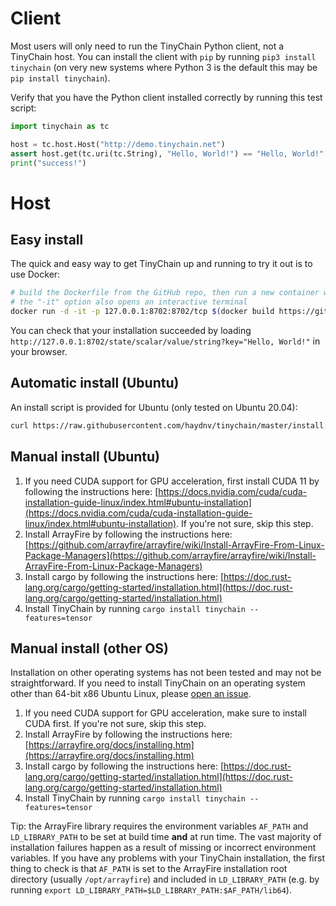 # Client

Most users will only need to run the TinyChain Python client, not a TinyChain host. You can install the client with `pip` by running `pip3 install tinychain` (on very new systems where Python 3 is the default this may be `pip install tinychain`).

Verify that you have the Python client installed correctly by running this test script:

```python
import tinychain as tc

host = tc.host.Host("http://demo.tinychain.net")
assert host.get(tc.uri(tc.String), "Hello, World!") == "Hello, World!"
print("success!")
```

# Host

## Easy install

The quick and easy way to get TinyChain up and running to try it out is to use Docker:

```bash
# build the Dockerfile from the GitHub repo, then run a new container with TinyChain listening on host port 8702
# the "-it" option also opens an interactive terminal
docker run -d -it -p 127.0.0.1:8702:8702/tcp $(docker build https://github.com/haydnv/tinychain.git -q)
```

You can check that your installation succeeded by loading `http://127.0.0.1:8702/state/scalar/value/string?key="Hello, World!"` in your browser.

## Automatic install (Ubuntu)

An install script is provided for Ubuntu (only tested on Ubuntu 20.04):

```bash
curl https://raw.githubusercontent.com/haydnv/tinychain/master/install.sh -sSf | bash
```

## Manual install (Ubuntu)

1. If you need CUDA support for GPU acceleration, first install CUDA 11 by following the instructions here:
[https://docs.nvidia.com/cuda/cuda-installation-guide-linux/index.html#ubuntu-installation](https://docs.nvidia.com/cuda/cuda-installation-guide-linux/index.html#ubuntu-installation).
If you're not sure, skip this step.
2. Install ArrayFire by following the instructions here: [https://github.com/arrayfire/arrayfire/wiki/Install-ArrayFire-From-Linux-Package-Managers](https://github.com/arrayfire/arrayfire/wiki/Install-ArrayFire-From-Linux-Package-Managers)
3. Install cargo by following the instructions here: [https://doc.rust-lang.org/cargo/getting-started/installation.html](https://doc.rust-lang.org/cargo/getting-started/installation.html)
4. Install TinyChain by running `cargo install tinychain --features=tensor`

## Manual install (other OS)

Installation on other operating systems has not been tested and may not be straightforward. If you need to install TinyChain on an operating system other than 64-bit x86 Ubuntu Linux, please [open an issue](https://github.com/haydnv/tinychain/issues).

1. If you need CUDA support for GPU acceleration, make sure to install CUDA first. If you're not sure, skip this step.
2. Install ArrayFire by following the instructions here: [https://arrayfire.org/docs/installing.htm](https://arrayfire.org/docs/installing.htm)
3. Install cargo by following the instructions here: [https://doc.rust-lang.org/cargo/getting-started/installation.html](https://doc.rust-lang.org/cargo/getting-started/installation.html)
4. Install TinyChain by running `cargo install tinychain --features=tensor`


Tip: the ArrayFire library requires the environment variables `AF_PATH` and `LD_LIBRARY_PATH` to be set at build time **and** at run time.
The vast majority of installation failures happen as a result of missing or incorrect environment variables.
If you have any problems with your TinyChain installation, the first thing to check is that `AF_PATH` is set to the ArrayFire installation root directory (usually `/opt/arrayfire`)
and included in `LD_LIBRARY_PATH` (e.g. by running `export LD_LIBRARY_PATH=$LD_LIBRARY_PATH:$AF_PATH/lib64`).

